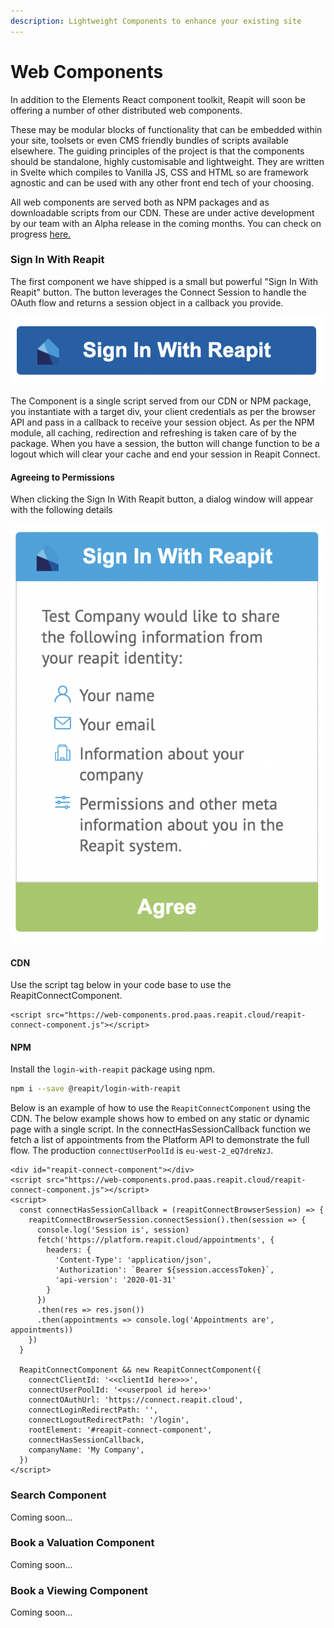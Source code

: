 ```yaml
---
description: Lightweight Components to enhance your existing site
---
```


# Web Components

In addition to the Elements React component toolkit, Reapit will soon be offering a number of other distributed web components.

These may be modular blocks of functionality that can be embedded within your site, toolsets or even CMS friendly bundles of scripts available elsewhere. The guiding principles of the project is that the components should be standalone, highly customisable and lightweight. They are written in Svelte which compiles to Vanilla JS, CSS and HTML so are framework agnostic and can be used with any other front end tech of your choosing.

All web components are served both as NPM packages and as downloadable scripts from our CDN. These are under active development by our team with an Alpha release in the coming months. You can check on progress [here.](https://github.com/reapit/foundations/milestone/6)

### Sign In With Reapit

The first component we have shipped is a small but powerful "Sign In With Reapit" button. The button leverages the Connect Session to handle the OAuth flow and returns a session object in a callback you provide.

![Sign in With Reapit button](../.gitbook/assets/screenshot-2021-10-08-at-14.19.11.png)

The Component is a single script served from our CDN or NPM package, you instantiate with a target div, your client credentials as per the browser API and pass in a callback to receive your session object. As per the NPM module, all caching, redirection and refreshing is taken care of by the package. When you have a session, the button will change function to be a logout which will clear your cache and end your session in Reapit Connect.

#### Agreeing to Permissions

When clicking the Sign In With Reapit button, a dialog window will appear with the following details

![Agree to terms and permissions dialog](../.gitbook/assets/screenshot-2021-10-08-at-14.19.03.png)



#### CDN

Use the script tag below in your code base to use the ReapitConnectComponent.

```markup
<script src="https://web-components.prod.paas.reapit.cloud/reapit-connect-component.js"></script>
```

#### NPM

Install the `login-with-reapit` package using npm.

```bash
npm i --save @reapit/login-with-reapit
```

Below is an example of how to use the `ReapitConnectComponent` using the CDN. The below example shows how to embed on any static or dynamic page with a single script. In the connectHasSessionCallback function we fetch a list of appointments from the Platform API to demonstrate the full flow. The  production `connectUserPoolId` is `eu-west-2_eQ7dreNzJ`.

```markup
<div id="reapit-connect-component"></div>
<script src="https://web-components.prod.paas.reapit.cloud/reapit-connect-component.js"></script>
<script>
  const connectHasSessionCallback = (reapitConnectBrowserSession) => {
    reapitConnectBrowserSession.connectSession().then(session => {
      console.log('Session is', session)
      fetch('https://platform.reapit.cloud/appointments', {
        headers: {
          'Content-Type': 'application/json',
          'Authorization': `Bearer ${session.accessToken}`,
          'api-version': '2020-01-31'
        }
      })
      .then(res => res.json())
      .then(appointments => console.log('Appointments are', appointments))
    })
  }

  ReapitConnectComponent && new ReapitConnectComponent({
    connectClientId: '<<clientId here>>>',
    connectUserPoolId: '<<userpool id here>>'
    connectOAuthUrl: 'https://connect.reapit.cloud',
    connectLoginRedirectPath: '',
    connectLogoutRedirectPath: '/login',
    rootElement: '#reapit-connect-component',
    connectHasSessionCallback,
    companyName: 'My Company',
  })
</script>
```

### Search Component

Coming soon...

### Book a Valuation Component

Coming soon...

### Book a Viewing Component

Coming soon...


